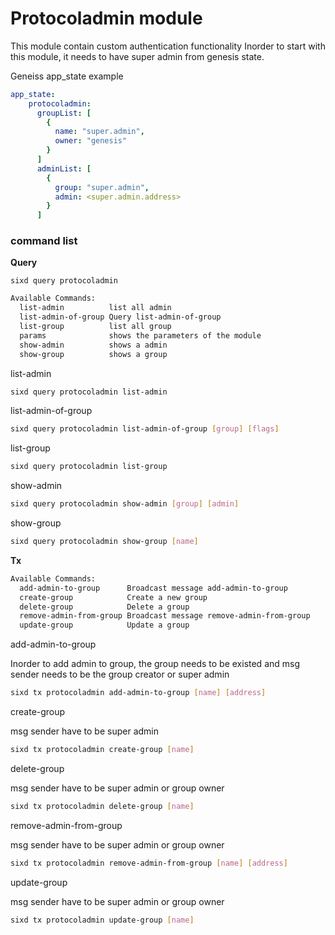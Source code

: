# Protocoladmin module

This module contain custom authentication functionality
Inorder to start with this module, it needs to have super admin from genesis state.

Geneiss app_state example

```yml
app_state:
    protocoladmin:
      groupList: [
        {
          name: "super.admin",
          owner: "genesis"
        }
      ]
      adminList: [
        {
          group: "super.admin",
          admin: <super.admin.address>
        }
      ]
```

### __command list__

__Query__

```sixd query protocoladmin```

```bash
Available Commands:
  list-admin          list all admin
  list-admin-of-group Query list-admin-of-group
  list-group          list all group
  params              shows the parameters of the module
  show-admin          shows a admin
  show-group          shows a group
```

list-admin

```bash
sixd query protocoladmin list-admin
```

list-admin-of-group

```bash
sixd query protocoladmin list-admin-of-group [group] [flags]
```

list-group

```bash
sixd query protocoladmin list-group
```

show-admin

```bash
sixd query protocoladmin show-admin [group] [admin]
```

show-group

```bash
sixd query protocoladmin show-group [name]
```

__Tx__

```bash
Available Commands:
  add-admin-to-group      Broadcast message add-admin-to-group
  create-group            Create a new group
  delete-group            Delete a group
  remove-admin-from-group Broadcast message remove-admin-from-group
  update-group            Update a group
```

add-admin-to-group

Inorder to add admin to group, the group needs to be existed and msg sender needs to be the group creator or super admin

```bash
sixd tx protocoladmin add-admin-to-group [name] [address]
```

create-group

msg sender have to be super admin

```bash
sixd tx protocoladmin create-group [name]
```

delete-group

msg sender have to be super admin or group owner

```bash
sixd tx protocoladmin delete-group [name]
```

remove-admin-from-group

msg sender have to be super admin or group owner

```bash
sixd tx protocoladmin remove-admin-from-group [name] [address]
```

update-group

msg sender have to be super admin or group owner

```bash
sixd tx protocoladmin update-group [name]
```
